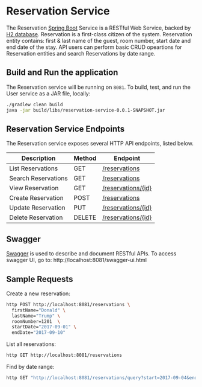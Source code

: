 # Reservation Service

The Reservation [Spring Boot](https://projects.spring.io/spring-boot/) Service is a RESTful Web Service, backed by [H2 database](https://www.h2database.com/).
Reservation is a first-class citizen of the system. Reservation entity contains: first & last name of the guest, room number, start date and end date of the stay.
API users can perform basic CRUD opeartions for Reservation entities and search Reservations by date range.

## Build and Run the application

The Reservation service will be running on `8081`. To build, test, and run the User service as a JAR file, locally:

```bash
./gradlew clean build
java -jar build/libs/reservation-service-0.0.1-SNAPSHOT.jar
```

## Reservation Service Endpoints
The Reservation service exposes several HTTP API endpoints, listed below.

Description                             | Method  | Endpoint
--------------------------------------- | ------- | -------------------------------------------------------------
List Reservations                       | GET     | [/reservations](http://localhost:8081/reservations)
Search Reservations                     | GET     | [/reservations](http://localhost:8081/reservations)
View Reservation                        | GET     | [/reservations/{id}](http://localhost:8081/reservations/{id})
Create Reservation                      | POST    | [/reservations](http://localhost:8081/reservations)
Update Reservation                      | PUT     | [/reservations/{id}](http://localhost:8081/reservations/{id})
Delete Reservation                      | DELETE  | [/reservations/{id}](http://localhost:8081/reservations/{id})


## Swagger
[Swagger](http://swagger.io/) is used to describe and document RESTful APIs.
To access swagger UI, go to: http://localhost:8081/swagger-ui.html

## Sample Requests

Create a new reservation:

```bash
http POST http://localhost:8081/reservations \
  firstName="Donald" \
  lastName="Trump" \
  roomNumber=1201  \
  startDate="2017-09-01" \
  endDate="2017-09-10"
```

List all reservations:

```bash
http GET http://localhost:8081/reservations
```

Find by date range:

```bash
http GET "http://localhost:8081/reservations/query?start=2017-09-04&end=2017-09-06"
```

